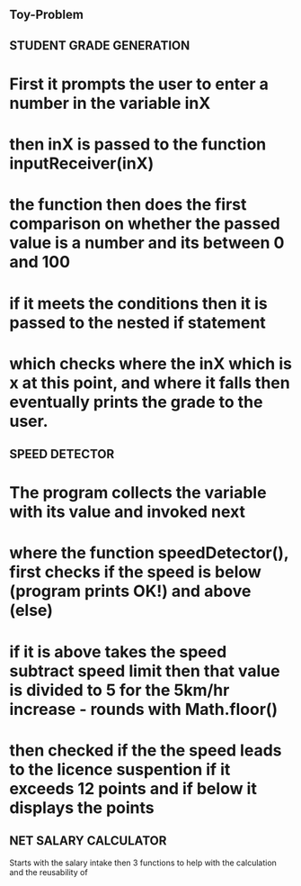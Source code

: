 ## Toy-Problem

## STUDENT GRADE GENERATION
# First it prompts the user to enter a number in the variable inX
# then inX is passed to the function inputReceiver(inX)
# the function then does the first comparison on whether the passed value is a number and its between 0 and 100
# if it meets the conditions then it is passed to the nested if statement
# which checks where the inX which is x at this point, and where it falls then eventually prints the grade to the user.

## SPEED DETECTOR
# The program collects the variable with its value and invoked next
# where the function speedDetector(), first checks if the speed is below (program prints OK!) and above (else)
# if it is above takes the speed subtract speed limit then that value is divided to 5 for the 5km/hr increase - rounds with Math.floor()
# then checked if the the speed leads to the licence suspention if it exceeds 12 points and if below it displays the points
 
## NET SALARY CALCULATOR
Starts with the salary intake then
3 functions to help with the calculation and the reusability of 